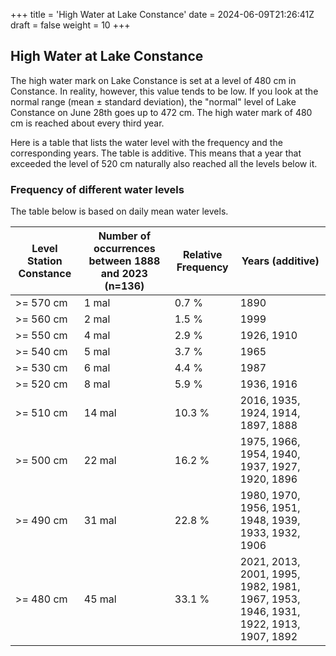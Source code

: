 +++
title = 'High Water at Lake Constance'
date = 2024-06-09T21:26:41Z
draft = false
weight = 10
+++

## High Water at Lake Constance

The high water mark on Lake Constance is set at a level of 480 cm in Constance. In reality, however, this value tends to be low. If you look at the normal range (mean ± standard deviation), the "normal" level of Lake Constance on June 28th goes up to 472 cm. The high water mark of 480 cm is reached about every third year.

Here is a table that lists the water level with the frequency and the corresponding years. The table is additive. This means that a year that exceeded the level of 520 cm naturally also reached all the levels below it.

### Frequency of different water levels

The table below is based on daily mean water levels.

| Level Station Constance | Number of occurrences between 1888 and 2023 (n=136) | Relative Frequency | Years (additive) |
| --- | --- | --- | --- |
| >= 570 cm | 1 mal | 0.7 % | 1890 |
| >= 560 cm | 2 mal | 1.5 % | 1999 |
| >= 550 cm | 4 mal | 2.9 % | 1926, 1910 |
| >= 540 cm | 5 mal | 3.7 % | 1965 |
| >= 530 cm | 6 mal | 4.4 % | 1987 |
| >= 520 cm | 8 mal | 5.9 % | 1936, 1916 |
| >= 510 cm | 14 mal | 10.3 % | 2016, 1935, 1924, 1914, 1897, 1888 |
| >= 500 cm | 22 mal | 16.2 % | 1975, 1966, 1954, 1940, 1937, 1927, 1920, 1896 |
| >= 490 cm | 31 mal | 22.8 % | 1980, 1970, 1956, 1951, 1948, 1939, 1933, 1932, 1906 |
| >= 480 cm | 45 mal | 33.1 % | 2021, 2013, 2001, 1995, 1982, 1981, 1967, 1953, 1946, 1931, 1922, 1913, 1907, 1892 |